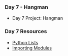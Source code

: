 ### Day 7 - Hangman

- Day 7 Project: Hangman

### Day 7 Resources

- [Python Lists](https://developers.google.com/edu/python/lists)
- [Importing Modules](https://www.askpython.com/python/python-import-statement)
